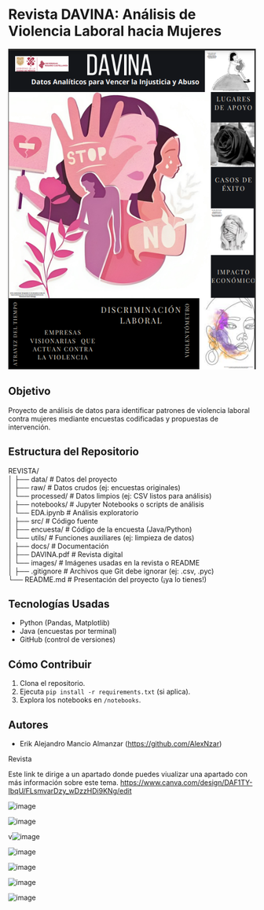 # Revista DAVINA: Análisis de Violencia Laboral hacia Mujeres  

![Portada de la revista DAVINA](docs/images/Portada_revista.png)

## Objetivo  
Proyecto de análisis de datos para identificar patrones de violencia laboral contra mujeres mediante encuestas codificadas y propuestas de intervención.  

## Estructura del Repositorio  

REVISTA/  
│
├── data/                  # Datos del proyecto  
│   ├── raw/               # Datos crudos (ej: encuestas originales)  
│   └── processed/         # Datos limpios (ej: CSV listos para análisis)  
│
├── notebooks/             # Jupyter Notebooks o scripts de análisis  
│   └── EDA.ipynb          # Análisis exploratorio  
│
├── src/                   # Código fuente  
│   ├── encuesta/          # Código de la encuesta (Java/Python)  
│   └── utils/             # Funciones auxiliares (ej: limpieza de datos)  
│
├── docs/                  # Documentación  
│   ├── DAVINA.pdf         # Revista digital  
│   └── images/            # Imágenes usadas en la revista o README  
│
├── .gitignore             # Archivos que Git debe ignorar (ej: .csv, .pyc)  
└── README.md              # Presentación del proyecto (¡ya lo tienes!)  


## Tecnologías Usadas  
- Python (Pandas, Matplotlib)  
- Java (encuestas por terminal)  
- GitHub (control de versiones)  

## Cómo Contribuir  
1. Clona el repositorio.  
2. Ejecuta `pip install -r requirements.txt` (si aplica).  
3. Explora los notebooks en `/notebooks`.  

## Autores  
- Erik Alejandro Mancio Almanzar  (https://github.com/AlexNzar)  
 
 Revista

Este link te dirige a un apartado donde puedes viualizar una apartado con más información sobre este tema.
https://www.canva.com/design/DAF1TY-IbqU/FLsmvarDzy_wDzzHDi9KNg/edit




![image](https://github.com/AlexNzar/Revista/assets/145720196/9a125bb2-dd10-4e55-9bf2-f2eb549edb78)


![image](https://github.com/AlexNzar/Revista/assets/145720196/764bf194-ee94-4f6b-95e1-4801dc17d3d2)



v![image](https://github.com/AlexNzar/Revista/assets/145720196/dca7e63f-f7af-427d-b637-0c75b106f8d7)

![image](https://github.com/AlexNzar/Revista/assets/145720196/253528e8-8b3e-4b66-9398-282688992053)



![image](https://github.com/AlexNzar/Revista/assets/145720196/9cb1672d-84b2-43bd-87ea-1ca110e17b1f)


![image](https://github.com/AlexNzar/Revista/assets/145720196/23c841f0-e259-4a7e-be98-60ca115754c3)

![image](https://github.com/AlexNzar/Revista/assets/145720196/0ac1c2c5-3227-44c6-8cfb-279f6613d9e5)
